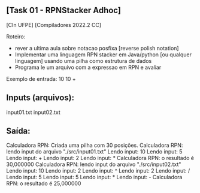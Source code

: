 ## [Task 01 - RPNStacker Adhoc]
[CIn UFPE]
[Compiladores 2022.2 CC]

Roteiro:
- rever a ultima aula sobre notacao posfixa [reverse polish notation]
- Implementar uma linguagem RPN stacker em Java/python [ou qualquer linguagem] usando uma pilha como estrutura de dados
- Programa le um arquivo com a expressao em RPN e avaliar

Exemplo de entrada:
10
10
+


## Inputs (arquivos):
input01.txt
input02.txt


## Saída:

Calculadora RPN: Criada uma pilha com 30 posições.
Calculadora RPN: lendo input do arquivo "./src/input01.txt"
Lendo input: 10
Lendo input: 5
Lendo input: +
Lendo input: 2
Lendo input: *
Calculadora RPN: o resultado é 30,000000
Calculadora RPN: lendo input do arquivo "./src/input02.txt"
Lendo input: 10
Lendo input: 2
Lendo input: ^
Lendo input: 2
Lendo input: /
Lendo input: 5
Lendo input: 5
Lendo input: *
Lendo input: -
Calculadora RPN: o resultado é 25,000000
